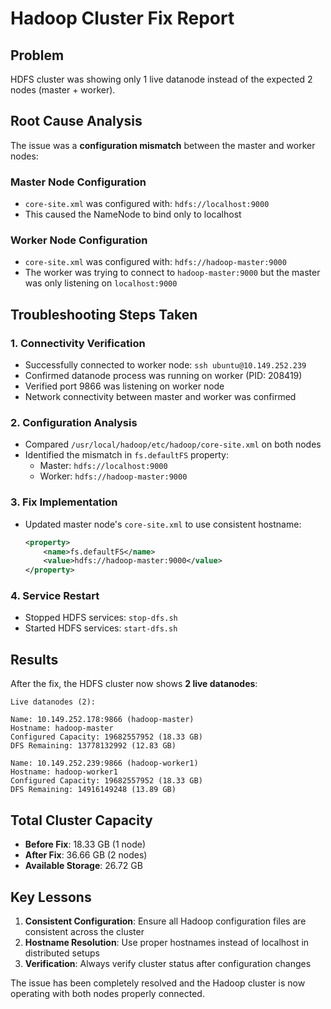 # Hadoop Cluster Fix Report

## Problem
HDFS cluster was showing only 1 live datanode instead of the expected 2 nodes (master + worker).

## Root Cause Analysis
The issue was a **configuration mismatch** between the master and worker nodes:

### Master Node Configuration
- `core-site.xml` was configured with: `hdfs://localhost:9000`
- This caused the NameNode to bind only to localhost

### Worker Node Configuration
- `core-site.xml` was configured with: `hdfs://hadoop-master:9000`
- The worker was trying to connect to `hadoop-master:9000` but the master was only listening on `localhost:9000`

## Troubleshooting Steps Taken

### 1. Connectivity Verification
- Successfully connected to worker node: `ssh ubuntu@10.149.252.239`
- Confirmed datanode process was running on worker (PID: 208419)
- Verified port 9866 was listening on worker node
- Network connectivity between master and worker was confirmed

### 2. Configuration Analysis
- Compared `/usr/local/hadoop/etc/hadoop/core-site.xml` on both nodes
- Identified the mismatch in `fs.defaultFS` property:
  - Master: `hdfs://localhost:9000`
  - Worker: `hdfs://hadoop-master:9000`

### 3. Fix Implementation
- Updated master node's `core-site.xml` to use consistent hostname:
  ```xml
  <property>
      <name>fs.defaultFS</name>
      <value>hdfs://hadoop-master:9000</value>
  </property>
  ```

### 4. Service Restart
- Stopped HDFS services: `stop-dfs.sh`
- Started HDFS services: `start-dfs.sh`

## Results
After the fix, the HDFS cluster now shows **2 live datanodes**:

```
Live datanodes (2):

Name: 10.149.252.178:9866 (hadoop-master)
Hostname: hadoop-master
Configured Capacity: 19682557952 (18.33 GB)
DFS Remaining: 13778132992 (12.83 GB)

Name: 10.149.252.239:9866 (hadoop-worker1)
Hostname: hadoop-worker1
Configured Capacity: 19682557952 (18.33 GB)
DFS Remaining: 14916149248 (13.89 GB)
```

## Total Cluster Capacity
- **Before Fix**: 18.33 GB (1 node)
- **After Fix**: 36.66 GB (2 nodes)
- **Available Storage**: 26.72 GB

## Key Lessons
1. **Consistent Configuration**: Ensure all Hadoop configuration files are consistent across the cluster
2. **Hostname Resolution**: Use proper hostnames instead of localhost in distributed setups
3. **Verification**: Always verify cluster status after configuration changes

The issue has been completely resolved and the Hadoop cluster is now operating with both nodes properly connected.